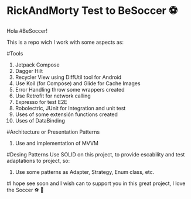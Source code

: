 # RickAndMorty Test to BeSoccer ⚽️

Hola #BeSoccer!

This is a repo wich I work with some aspects as:

#Tools
1. Jetpack Compose
2. Dagger Hilt
3. Recycler View using DiffUtil tool for Android
4. Use Koil (for Compose) and Glide for Cache Images
5. Error Handling throw some wrappers created
6. Use Retrofit for network calling
7. Expresso for test E2E
8. Robolectric, JUnit for Integration and unit test
9. Uses of some extensión functions created
10. Uses of DataBinding

#Architecture or Presentation Patterns
1. Use and implementation of MVVM

#Desing Patterns
Use SOLID on this project, to provide escability and test adaptations to project, so:
1. Use some patterns as Adapter, Strategy, Enum class, etc.

#I hope see soon and I wish can to support you in this great project, I love the Soccer ⚽️ 🚀


